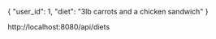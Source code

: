 {
  "user_id": 1,
  "diet": "3lb carrots and a chicken sandwich"
}


http://localhost:8080/api/diets
